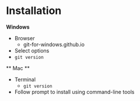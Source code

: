# Installation

**Windows**
* Browser
	* git-for-windows.github.io
* Select options
* `git version`

** Mac **
* Terminal
	* `git version`
* Follow prompt to install using command-line tools
